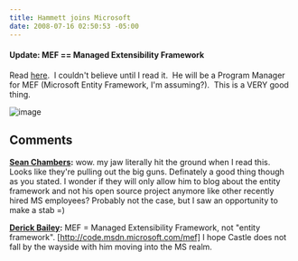 ```yaml
---
title: Hammett joins Microsoft
date: 2008-07-16 02:50:53 -05:00
---
```


#### Update: MEF == Managed Extensibility Framework

Read [here](http://hammett.castleproject.org/?p=312#comment-62594).  I couldn't believe until I read it.  He will be a Program Manager for MEF (Microsoft Entity Framework, I'm assuming?).  This is a VERY good thing.

![image](jasonmeridth/files/2011/03HammettjoinsMicrosoft_1414A/image_thumb.png)

## Comments

**[Sean Chambers](#277 "2008-07-16 11:05:47"):** wow. my jaw literally hit the ground when I read this. Looks like they're pulling out the big guns. Definately a good thing though as you stated. I wonder if they will only allow him to blog about the entity framework and not his open source project anymore like other recently hired MS employees? Probably not the case, but I saw an opportunity to make a stab =)

**[Derick Bailey](#278 "2008-07-16 19:58:18"):** MEF = Managed Extensibility Framework, not "entity framework". [http://code.msdn.microsoft.com/mef] I hope Castle does not fall by the wayside with him moving into the MS realm.
